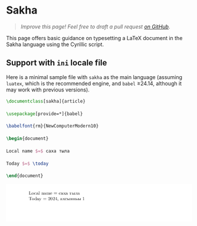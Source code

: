 # Sakha

<blockquote>
  <p><em>Improve this page! Feel free to draft a pull request <a href="https://github.com/latex3/babel/tree/docs/docs">on GitHub</a></em>.</p>
</blockquote>

This page offers basic guidance on typesetting a LaTeX document in the
Sakha language using the Cyrillic script.

## Support with `ini` locale file

Here is a minimal sample file with `sakha` as the main language
(assuming `luatex`, which is the recommended engine, and `babel` ≥24.14,
although it may work with previous versions).

```tex
\documentclass[sakha]{article}

\usepackage[provide=*]{babel}

\babelfont{rm}{NewComputerModern10}

\begin{document}

Local name $=$ саха тыла

Today $=$ \today

\end{document}
```

![](../media/locale-sakha.png)